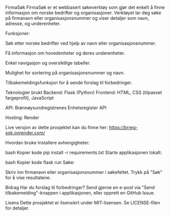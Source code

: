 FirmaSøk
FirmaSøk er et webbasert søkeverktøy som gjør det enkelt å finne informasjon om norske bedrifter og organisasjoner. Verktøyet lar deg søke på firmanavn eller organisasjonsnummer og viser detaljer som navn, adresse, og underenheter.


Funksjoner:

Søk etter norske bedrifter ved hjelp av navn eller organisasjonsnummer.

Få informasjon om hovedenheter og deres underenheter.

Enkel navigasjon og oversiktlige tabeller.

Mulighet for sortering på organisasjonsnummer og navn.

Tilbakemeldingsfunksjon for å sende forslag til forbedringer.

Teknologier brukt
Backend: Flask (Python)
Frontend: HTML, CSS (tilpasset fargeprofil), JavaScript

API: Brønnøysundregistrenes Enhetsregister API

Hosting: Render

Live versjon av dette prosjektet kan du finne her: https://brreg-sok.onrender.com/

Hvordan bruke
Installere avhengigheter:

bash
Kopier kode
pip install -r requirements.txt
Starte applikasjonen lokalt:

bash
Kopier kode
flask run
Søke:

Skriv inn firmanavn eller organisasjonsnummer i søkefeltet.
Trykk på "Søk" for å vise resultatene.

Bidrag
Har du forslag til forbedringer? Send gjerne en e-post via "Send tilbakemelding"-knappen i applikasjonen, eller opprett en GitHub Issue.

Lisens
Dette prosjektet er lisensiert under MIT-lisensen. Se LICENSE-filen for detaljer.
